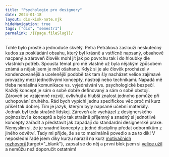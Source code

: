 ```yaml
---
title: "Psychologie pro designery"
date: 2024-01-18
layout: dis-kisk-note.njk
hideNavigation: true
tags: ["dis", "semestr1"]
permalink: /{{page.fileSlug}}/
---
```

Tohle bylo prostě a jednoduše skvělý. Petra Petráková zaslouží neskutečný kudos za poskládání obsahu, který byl krásně a vstřícně napsaný, obsahově nacpaný a zároveň člověk mohl jít jak po povrchu tak i do hloubky dle vlastních potřeb.
Spousta témat pro mě vlastně už byla nějakým způsobem známá a nějak jsem je měl ošahané. Když si je ale člověk procházel v kondenzovanější a ucelenější podobě tak tam šly nacházet velice zajímavé provazby mezi jednotlivými koncepty, nástroji nebo technikami. Napadá mě třeba nenásilná komunikace vs. vyjednávání vs. psychologické bezpečí. Každý koncept je sám o sobě dobře definovaný a sám o sobě obstojí. Zároveň se vzájemně rozvíjí, ovlivňují a hlubší znalost jednoho pomůže při uchopování druhého.
Rád bych vypíchl jednu specifickou věc proč mi kurz přišel tak dobrej. Tím je jazyk, kterým byly napsané učební materiály. Jednak byl teda strašně lidskej. Zároveň ale vycházel z designerského pojmosloví a konceptů a bylo tak strašně příjemný a snadný si jednotlivé koncepty zařadit a představit jak zapadají do standardní designerské praxe. Nemyslím si, že je snadné koncepty z jedné disciplíny předat odborníkům z jiného odvětví. Tady mi přijde, že se to maximálně povedlo a za to dík!
V neposlední řadě jsem díky kurzu narazil na kurz [motivačních rozhovorů](http://motivacnirozhovory.cz/){target="_blank"}, zapsal se do něj a první blok jsem si [velice užil](/motivacni-rozhovory) a nemůžu než doporučit ostatním!